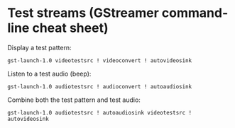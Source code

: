 # Test streams (GStreamer command-line cheat sheet)

Display a test pattern:

```
gst-launch-1.0 videotestsrc ! videoconvert ! autovideosink
```

Listen to a test audio (beep):

```
gst-launch-1.0 audiotestsrc ! audioconvert ! autoaudiosink
```

Combine both the test pattern and test audio:

```
gst-launch-1.0 audiotestsrc ! autoaudiosink videotestsrc ! autovideosink
```
